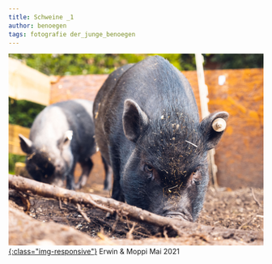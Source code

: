 ```yaml
---
title: Schweine _1
author: benoegen
tags: fotografie der_junge_benoegen
---
```

[![Schwalbentrio](/assets/photos/schweine1.jpg){:class="img-responsive"}](/assets/photos/schweine1.jpg)
Erwin & Moppi Mai 2021

